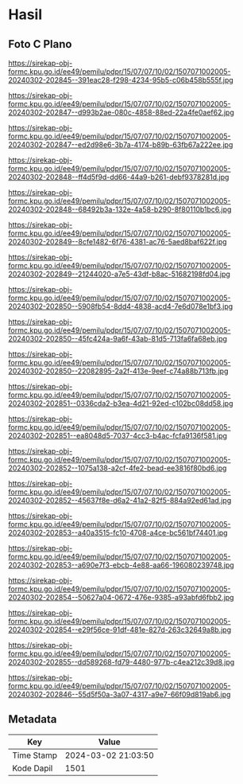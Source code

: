 # Hasil

## Foto C Plano

https://sirekap-obj-formc.kpu.go.id/ee49/pemilu/pdpr/15/07/07/10/02/1507071002005-20240302-202845--391eac28-f298-4234-95b5-c06b458b555f.jpg

https://sirekap-obj-formc.kpu.go.id/ee49/pemilu/pdpr/15/07/07/10/02/1507071002005-20240302-202847--d993b2ae-080c-4858-88ed-22a4fe0aef62.jpg

https://sirekap-obj-formc.kpu.go.id/ee49/pemilu/pdpr/15/07/07/10/02/1507071002005-20240302-202847--ed2d98e6-3b7a-4174-b89b-63fb67a222ee.jpg

https://sirekap-obj-formc.kpu.go.id/ee49/pemilu/pdpr/15/07/07/10/02/1507071002005-20240302-202848--ff4d5f9d-dd66-44a9-b261-debf9378281d.jpg

https://sirekap-obj-formc.kpu.go.id/ee49/pemilu/pdpr/15/07/07/10/02/1507071002005-20240302-202848--68492b3a-132e-4a58-b290-8f80110b1bc6.jpg

https://sirekap-obj-formc.kpu.go.id/ee49/pemilu/pdpr/15/07/07/10/02/1507071002005-20240302-202849--8cfe1482-6f76-4381-ac76-5aed8baf622f.jpg

https://sirekap-obj-formc.kpu.go.id/ee49/pemilu/pdpr/15/07/07/10/02/1507071002005-20240302-202849--21244020-a7e5-43df-b8ac-51682198fd04.jpg

https://sirekap-obj-formc.kpu.go.id/ee49/pemilu/pdpr/15/07/07/10/02/1507071002005-20240302-202850--5908fb54-8dd4-4838-acd4-7e6d078e1bf3.jpg

https://sirekap-obj-formc.kpu.go.id/ee49/pemilu/pdpr/15/07/07/10/02/1507071002005-20240302-202850--45fc424a-9a6f-43ab-81d5-713fa6fa68eb.jpg

https://sirekap-obj-formc.kpu.go.id/ee49/pemilu/pdpr/15/07/07/10/02/1507071002005-20240302-202850--22082895-2a2f-413e-9eef-c74a88b713fb.jpg

https://sirekap-obj-formc.kpu.go.id/ee49/pemilu/pdpr/15/07/07/10/02/1507071002005-20240302-202851--0336cda2-b3ea-4d21-92ed-c102bc08dd58.jpg

https://sirekap-obj-formc.kpu.go.id/ee49/pemilu/pdpr/15/07/07/10/02/1507071002005-20240302-202851--ea8048d5-7037-4cc3-b4ac-fcfa9136f581.jpg

https://sirekap-obj-formc.kpu.go.id/ee49/pemilu/pdpr/15/07/07/10/02/1507071002005-20240302-202852--1075a138-a2cf-4fe2-bead-ee3816f80bd6.jpg

https://sirekap-obj-formc.kpu.go.id/ee49/pemilu/pdpr/15/07/07/10/02/1507071002005-20240302-202852--45637f8e-d6a2-41a2-82f5-884a92ed61ad.jpg

https://sirekap-obj-formc.kpu.go.id/ee49/pemilu/pdpr/15/07/07/10/02/1507071002005-20240302-202853--a40a3515-fc10-4708-a4ce-bc561bf74401.jpg

https://sirekap-obj-formc.kpu.go.id/ee49/pemilu/pdpr/15/07/07/10/02/1507071002005-20240302-202853--a690e7f3-ebcb-4e88-aa66-196080239748.jpg

https://sirekap-obj-formc.kpu.go.id/ee49/pemilu/pdpr/15/07/07/10/02/1507071002005-20240302-202854--50627a04-0672-476e-9385-a93abfd6fbb2.jpg

https://sirekap-obj-formc.kpu.go.id/ee49/pemilu/pdpr/15/07/07/10/02/1507071002005-20240302-202854--e29f56ce-91df-481e-827d-263c32649a8b.jpg

https://sirekap-obj-formc.kpu.go.id/ee49/pemilu/pdpr/15/07/07/10/02/1507071002005-20240302-202855--dd589268-fd79-4480-977b-c4ea212c39d8.jpg

https://sirekap-obj-formc.kpu.go.id/ee49/pemilu/pdpr/15/07/07/10/02/1507071002005-20240302-202846--55d5f50a-3a07-4317-a9e7-66f09d819ab6.jpg


## Metadata

| Key        | Value               |
| ---------- | ------------------- |
| Time Stamp | 2024-03-02 21:03:50 |
| Kode Dapil | 1501                |



